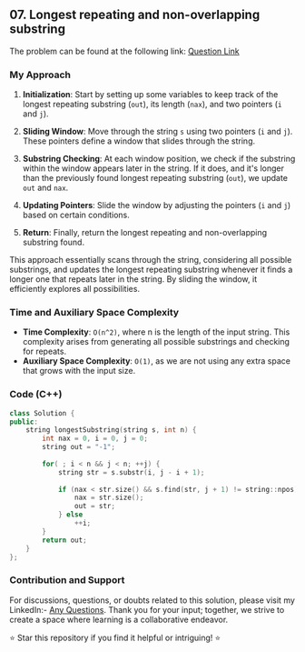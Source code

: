 ## 07. Longest repeating and non-overlapping substring
The problem can be found at the following link: [Question Link](https://www.geeksforgeeks.org/problems/longest-repeating-and-non-overlapping-substring3421/1)

### My Approach

1. **Initialization**: Start by setting up some variables to keep track of the longest repeating substring (`out`), its length (`nax`), and two pointers (`i` and `j`).

2. **Sliding Window**: Move through the string `s` using two pointers (`i` and `j`). These pointers define a window that slides through the string.

3. **Substring Checking**: At each window position, we check if the substring within the window appears later in the string. If it does, and it's longer than the previously found longest repeating substring (`out`), we update `out` and `nax`.

4. **Updating Pointers**: Slide the window by adjusting the pointers (`i` and `j`) based on certain conditions.

5. **Return**: Finally, return the longest repeating and non-overlapping substring found.

This approach essentially scans through the string, considering all possible substrings, and updates the longest repeating substring whenever it finds a longer one that repeats later in the string. By sliding the window, it efficiently explores all possibilities.

### Time and Auxiliary Space Complexity

- **Time Complexity**: `O(n^2)`, where n is the length of the input string. This complexity arises from generating all possible substrings and checking for repeats.
- **Auxiliary Space Complexity**: `O(1)`, as we are not using any extra space that grows with the input size.

### Code (C++)

```cpp
class Solution {
public:
    string longestSubstring(string s, int n) {
        int nax = 0, i = 0, j = 0;
        string out = "-1";
    
        for( ; i < n && j < n; ++j) {
            string str = s.substr(i, j - i + 1);
    
            if (nax < str.size() && s.find(str, j + 1) != string::npos) {
                nax = str.size();
                out = str;
            } else 
                ++i;
        }
        return out;
    }
};
```

### Contribution and Support


For discussions, questions, or doubts related to this solution, please visit my LinkedIn:- [Any Questions](https://www.linkedin.com/in/het-patel-8b110525a/). 
Thank you for your input; together, we strive to create a space where learning is a collaborative endeavor.

⭐ Star this repository if you find it helpful or intriguing! ⭐
